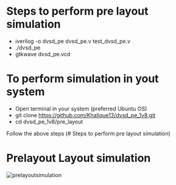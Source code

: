 # Steps to perform pre layout simulation

- iverilog -o dvsd_pe dvsd_pe.v test_dvsd_pe.v
- ./dvsd_pe
- gtkwave dvsd_pe.vcd

# To perform simulation in yout system

- Open terminal in your system (preferred Ubuntu OS)
- git clone https://github.com/Khalique13/dvsd_pe_1v8.git
- cd dvsd_pe_1v8/pre_layout

Follow the above steps (# Steps to perform pre layout simulation)

# Prelayout Layout simulation

![prelayoutsimulation](https://user-images.githubusercontent.com/80625515/130048726-e4050b69-6da6-4db9-9a54-79365e89e842.png)
